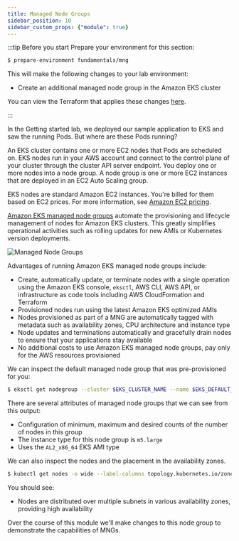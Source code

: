 ```yaml
---
title: Managed Node Groups
sidebar_position: 10
sidebar_custom_props: {"module": true}
---
```


:::tip Before you start
Prepare your environment for this section:

```bash timeout=600 wait=30
$ prepare-environment fundamentals/mng
```

This will make the following changes to your lab environment:
- Create an additional managed node group in the Amazon EKS cluster

You can view the Terraform that applies these changes [here](https://github.com/VAR::MANIFESTS_OWNER/VAR::MANIFESTS_REPOSITORY/tree/VAR::MANIFESTS_REF/manifests/modules/fundamentals/mng/.workshop/terraform).

:::

In the Getting started lab, we deployed our sample application to EKS and saw the running Pods. But where are these Pods running?

An EKS cluster contains one or more EC2 nodes that Pods are scheduled on. EKS nodes run in your AWS account and connect to the control plane of your cluster through the cluster API server endpoint. You deploy one or more nodes into a node group. A node group is one or more EC2 instances that are deployed in an EC2 Auto Scaling group.

EKS nodes are standard Amazon EC2 instances. You're billed for them based on EC2 prices. For more information, see [Amazon EC2 pricing](https://aws.amazon.com/ec2/pricing/).

[Amazon EKS managed node groups](https://docs.aws.amazon.com/eks/latest/userguide/managed-node-groups.html) automate the provisioning and lifecycle management of nodes for Amazon EKS clusters. This greatly simplifies operational activities such as rolling updates for new AMIs or Kubernetes version deployments.

![Managed Node Groups](./assets/managed-node-groups.png)

Advantages of running Amazon EKS managed node groups include:

* Create, automatically update, or terminate nodes with a single operation using the Amazon EKS console, `eksctl`, AWS CLI, AWS API, or infrastructure as code tools including AWS CloudFormation and Terraform
* Provisioned nodes run using the latest Amazon EKS optimized AMIs
* Nodes provisioned as part of a MNG are automatically tagged with metadata such as availability zones, CPU architecture and instance type
* Node updates and terminations automatically and gracefully drain nodes to ensure that your applications stay available
* No additional costs to use Amazon EKS managed node groups, pay only for the AWS resources provisioned

We can inspect the default managed node group that was pre-provisioned for you:

```bash
$ eksctl get nodegroup --cluster $EKS_CLUSTER_NAME --name $EKS_DEFAULT_MNG_NAME
```

There are several attributes of managed node groups that we can see from this output:
* Configuration of minimum, maximum and desired counts of the number of nodes in this group
* The instance type for this node group is `m5.large`
* Uses the `AL2_x86_64` EKS AMI type


We can also inspect the nodes and the placement in the availability zones.

```bash
$ kubectl get nodes -o wide --label-columns topology.kubernetes.io/zone
```

You should see:
* Nodes are distributed over multiple subnets in various availability zones, providing high availability

Over the course of this module we'll make changes to this node group to demonstrate the capabilities of MNGs.
